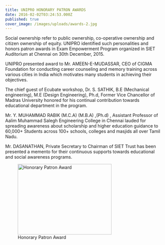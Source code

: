 ```yaml
---
title: UNIPRO HONORARY PATRON AWARDS	
date: 2016-02-02T03:24:53.000Z
published: true
cover_image: /images/uploads/awards-2.jpg
---
```


<p>Social ownership refer to public ownership, co-operative ownership and citizen ownership of equity. UNIPRO identified such personalities and honors patron awards in Exam Empowerment Program organized in SIET Auditorium at Chennai on 30th December, 2015. </p>
<p>UNIPRO presented award to  Mr. AMEEN-E-MUDASSAR, CEO of CIGMA Foundation for conducting career counseling and memory training across various cities in India which motivates many students in achieving their objectives.</p>
<p> The chief guest of Ecubate workshop, Dr. S. SATHIK, B.E (Mechanical engineering), M.E (Design Engineering), Ph.d, Former Vice Chancellor of Madras University honored for his continual contribution towards educational department in the program.</p>
<p>Mr. Y. MUHAMMAD RABIK  (M.C.A) (M.B.A) ,(Ph.d) , Assistant Professor of Aalim Muhammad Salegh Engineering College in Chennai lauded for spreading awareness about scholarship and higher education guidance to 60,000+ Students across 100+ schools, colleges and masjids all over Tamil Nadu.</p>
<p>Mr. DASANATHAN, Private Secretary to Chairman of SIET Trust has been presented a memento for their continuous supports towards educational and social awareness programs.</p>
<figure id="attachment_93" style="width: 300px" class="wp-caption alignnone"><img src="http://uni-pro.org/wp-content/uploads/2016/11/Award-300x225.jpg" alt="Honorary Patron Award" width="300" height="225" class="size-medium wp-image-93" srcset="http://uni-pro.org/wp-content/uploads/2016/11/Award-300x225.jpg 300w, http://uni-pro.org/wp-content/uploads/2016/11/Award-768x576.jpg 768w, http://uni-pro.org/wp-content/uploads/2016/11/Award-1024x768.jpg 1024w, http://uni-pro.org/wp-content/uploads/2016/11/Award-624x468.jpg 624w" sizes="(max-width: 300px) 100vw, 300px"><figcaption class="wp-caption-text">Honorary Patron Award</figcaption></figure>